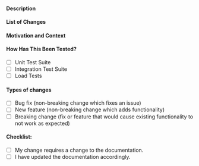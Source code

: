 #### Description
<!--- Please always add a PR description as if nobody knows anything about the context these changes come from. -->
<!--- Even if we are all from our internal team, we may not be on the same page. -->
<!--- Write this PR as you were contributing to a public OSS project, where nobody knows you and you have to earn their trust. -->
<!--- This will improve our projects in the long run! Thanks. -->

#### List of Changes

<!--- Describe your changes in detail -->

#### Motivation and Context

<!--- Why is this change required? What problem does it solve? -->

#### How Has This Been Tested?

<!--- Please describe in detail how you tested your changes. -->
<!--- Include details of your testing environment, tests ran to see how -->
<!--- your change affects other areas of the code, etc. -->
- [ ] Unit Test Suite
- [ ] Integration Test Suite
- [ ] Load Tests

#### Types of changes

<!--- What types of changes does your code introduce? Put an `x` in all the boxes that apply: -->

- [ ] Bug fix (non-breaking change which fixes an issue)
- [ ] New feature (non-breaking change which adds functionality)
- [ ] Breaking change (fix or feature that would cause existing functionality to not work as expected)

#### Checklist:

<!--- Go over all the following points, and put an `x` in all the boxes that apply. -->
<!--- If you're unsure about any of these, don't hesitate to ask. We're here to help! -->

- [ ] My change requires a change to the documentation.
- [ ] I have updated the documentation accordingly.
